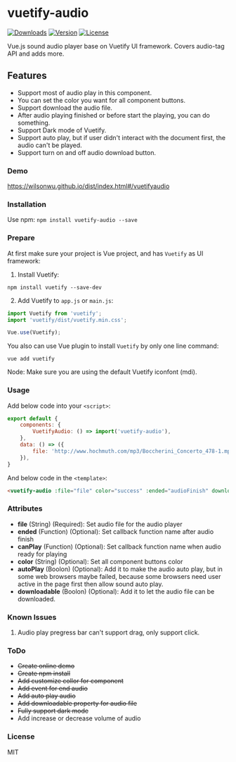 # vuetify-audio
<a href="https://www.npmjs.com/package/vuetify-audio"><img src="https://img.shields.io/npm/dt/vuetify-audio.svg" alt="Downloads"></a>
<a href="https://www.npmjs.com/package/vuetify-audio"><img src="https://img.shields.io/npm/v/vuetify-audio.svg" alt="Version"></a>
<a href="https://www.npmjs.com/package/vuetify-audio"><img src="https://img.shields.io/npm/l/vuetify-audio.svg" alt="License"></a>

Vue.js sound audio player base on Vuetify UI framework. Covers audio-tag API and adds more.

## Features
- Support most of audio play in this component.
- You can set the color you want for all component buttons.
- Support download the audio file.
- After audio playing finished or before start the playing, you can do something.
- Support Dark mode of Vuetify.
- Support auto play, but if user didn't interact with the document first, the audio can't be played.
- Support turn on and off audio download button.

### Demo

https://wilsonwu.github.io/dist/index.html#/vuetifyaudio

### Installation

Use npm: ```npm install vuetify-audio --save```

### Prepare
At first make sure your project is Vue project, and has ```Vuetify``` as UI framework:
1. Install Vuetify:
```
npm install vuetify --save-dev
```
2. Add Vuetify to ```app.js``` or ```main.js```:
```js
import Vuetify from 'vuetify';
import 'vuetify/dist/vuetify.min.css';

Vue.use(Vuetify);
```

You also can use Vue plugin to install ```Vuetify``` by only one line command:
```
vue add vuetify
```

Node: Make sure you are using the default Vuetify iconfont (mdi).

### Usage
Add below code into your ```<script>```:
```js
export default {
    components: {
        VuetifyAudio: () => import('vuetify-audio'),
    },
    data: () => ({
        file: 'http://www.hochmuth.com/mp3/Boccherini_Concerto_478-1.mp3',
    }),
}

```

And below code in the ```<template>```:
```html
<vuetify-audio :file="file" color="success" :ended="audioFinish" downloadable></vuetify-audio>
```


### Attributes

 - **file** (String) (Required): Set audio file for the audio player
 - **ended** (Function) (Optional): Set callback function name after audio finish
 - **canPlay** (Function) (Optional): Set callback function name when audio ready for playing
 - **color** (String) (Optional): Set all component buttons color
 - **autoPlay** (Boolon) (Optional): Add it to make the audio auto play, but in some web browsers maybe failed, because some browsers need user active in the page first then allow sound auto play.
 - **downloadable** (Boolon) (Optional): Add it to let the audio file can be downloaded.

### Known Issues
1. Audio play pregress bar can't support drag, only support click.

### ToDo

 - ~~Create online demo~~
 - ~~Create npm install~~
 - ~~Add customize collor for component~~
 - ~~Add event for end audio~~
 - ~~Add auto play audio~~
 - ~~Add downloadable property for audio file~~
 - ~~Fully support dark mode~~
 - Add increase or decrease volume of audio
 
### License

MIT
